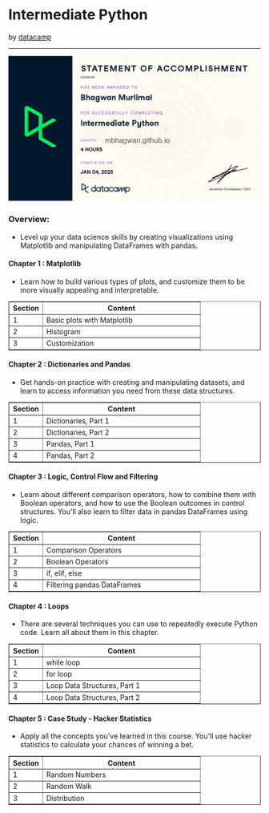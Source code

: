 <h1>Intermediate Python</h1>
by <a href="https://www.datacamp.com/courses/intermediate-python">datacamp</a>
<hr>

<!-- ![Certificate of Completion]() -->

![Certificate of Achievement](/images/intermediate_python.jpg)

<h3>Overview:</h3>
<ul>
 <li>Level up your data science skills by creating visualizations using Matplotlib and manipulating DataFrames with pandas.</li>
</ul>

<h4>Chapter 1 : Matplotlib</h4>
<ul>
<li>Learn how to build various types of plots, and customize them to be more visually appealing and interpretable.</li>
</ul>
<table border="1">
 <tr>
  <th>Section</th>
  <th width=300>Content</th>
 </tr>
 <tr>
  <td>1</td>
  <td>Basic plots with Matplotlib</td>
 </tr>
 <tr>
  <td>2</td>
  <td>Histogram</td>
 </tr>
 <tr>
  <td>3</td>
  <td>Customization</td>
 </tr>
</table>

<h4>Chapter 2 : Dictionaries and Pandas</h4>
<ul>
  <li>Get hands-on practice with creating and manipulating datasets, and learn to access information you need from these data structures.</li>
</ul>
<table border="1">
 <tr>
  <th>Section</th>
  <th width=300>Content</th>
 </tr>
 <tr>
  <td>1</td>
  <td>Dictionaries, Part 1</td>
 </tr>
 <tr>
  <td>2</td>
  <td>Dictionaries, Part 2</td>
 </tr>
 <tr>
  <td>3</td>
  <td>Pandas, Part 1</td>
 </tr>
 <tr>
  <td>4</td>
  <td>Pandas, Part 2</td>
 </tr>
</table>

<h4>Chapter 3 : Logic, Control Flow and Filtering</h4>
<ul>
  <li>Learn about different comparison operators, how to combine them with Boolean operators, and how to use the Boolean outcomes in control structures. You'll also learn to filter data in pandas DataFrames using logic.</li>
</ul>
<table border="1">
 <tr>
  <th>Section</th>
  <th width=300>Content</th>
 </tr>
 <tr>
  <td>1</td>
  <td>Comparison Operators</td>
 </tr>
 <tr>
  <td>2</td>
  <td>Boolean Operators</td>
 </tr>
 <tr>
  <td>3</td>
  <td>if, elif, else</td>
 </tr>
 <tr>
  <td>4</td>
  <td>Filtering pandas DataFrames</td>
 </tr>
</table>

<h4>Chapter 4 : Loops</h4>
<ul>
  <li>There are several techniques you can use to repeatedly execute Python code. Learn all about them in this chapter.</li>
</ul>
<table border="1">
 <tr>
  <th>Section</th>
  <th width=300>Content</th>
 </tr>
 <tr>
  <td>1</td>
  <td>while loop</td>
 </tr>
 <tr>
  <td>2</td>
  <td>for loop</td>
 </tr>
 <tr>
  <td>3</td>
  <td>Loop Data Structures, Part 1</td>
 </tr>
 <tr>
  <td>4</td>
  <td>Loop Data Structures, Part 2</td>
 </tr>
</table>

<h4>Chapter 5 : Case Study - Hacker Statistics</h4>
<ul>
<li>Apply all the concepts you've learned in this course. You'll use hacker statistics to calculate your chances of winning a bet.</li>
</ul>
<table border="1">
 <tr>
  <th>Section</th>
  <th width=300>Content</th>
 </tr>
 <tr>
  <td>1</td>
  <td>Random Numbers</td>
 </tr>
 <tr>
  <td>2</td>
  <td>Random Walk</td>
 </tr>
 <tr>
  <td>3</td>
  <td>Distribution</td>
 </tr>
</table>
